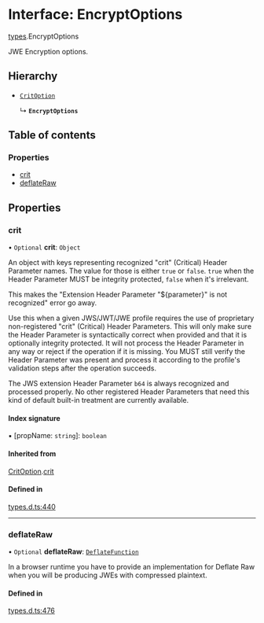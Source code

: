 # Interface: EncryptOptions

[types](../modules/types.md).EncryptOptions

JWE Encryption options.

## Hierarchy

- [`CritOption`](types.CritOption.md)

  ↳ **`EncryptOptions`**

## Table of contents

### Properties

- [crit](types.EncryptOptions.md#crit)
- [deflateRaw](types.EncryptOptions.md#deflateraw)

## Properties

### crit

• `Optional` **crit**: `Object`

An object with keys representing recognized "crit" (Critical) Header Parameter
names. The value for those is either `true` or `false`. `true` when the
Header Parameter MUST be integrity protected, `false` when it's irrelevant.

This makes the "Extension Header Parameter "${parameter}" is not recognized"
error go away.

Use this when a given JWS/JWT/JWE profile requires the use of proprietary
non-registered "crit" (Critical) Header Parameters. This will only make sure
the Header Parameter is syntactically correct when provided and that it is
optionally integrity protected. It will not process the Header Parameter in
any way or reject if the operation if it is missing. You MUST still
verify the Header Parameter was present and process it according to the
profile's validation steps after the operation succeeds.

The JWS extension Header Parameter `b64` is always recognized and processed
properly. No other registered Header Parameters that need this kind of
default built-in treatment are currently available.

#### Index signature

▪ [propName: `string`]: `boolean`

#### Inherited from

[CritOption](types.CritOption.md).[crit](types.CritOption.md#crit)

#### Defined in

[types.d.ts:440](https://github.com/panva/jose/blob/v3.15.3/src/types.d.ts#L440)

___

### deflateRaw

• `Optional` **deflateRaw**: [`DeflateFunction`](types.DeflateFunction.md)

In a browser runtime you have to provide an implementation for Deflate Raw
when you will be producing JWEs with compressed plaintext.

#### Defined in

[types.d.ts:476](https://github.com/panva/jose/blob/v3.15.3/src/types.d.ts#L476)
